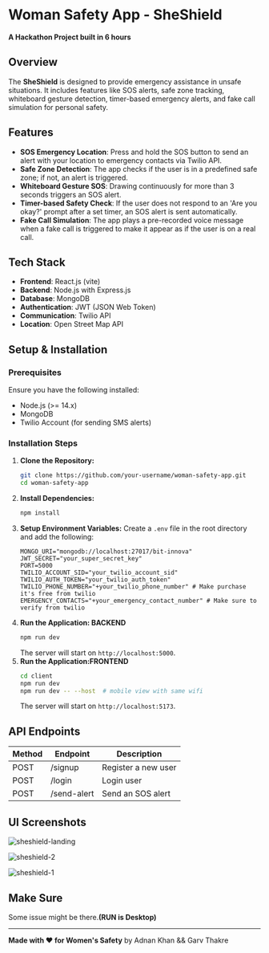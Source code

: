 # Woman Safety App - SheShield
**A Hackathon Project built in 6 hours**
## Overview
The **SheShield** is designed to provide emergency assistance in unsafe situations. It includes features like SOS alerts, safe zone tracking, whiteboard gesture detection, timer-based emergency alerts, and fake call simulation for personal safety.

## Features
- **SOS Emergency Location**: Press and hold the SOS button to send an alert with your location to emergency contacts via Twilio API.
- **Safe Zone Detection**: The app checks if the user is in a predefined safe zone; if not, an alert is triggered.
- **Whiteboard Gesture SOS**: Drawing continuously for more than 3 seconds triggers an SOS alert.
- **Timer-based Safety Check**: If the user does not respond to an 'Are you okay?' prompt after a set timer, an SOS alert is sent automatically.
- **Fake Call Simulation**: The app plays a pre-recorded voice message when a fake call is triggered to make it appear as if the user is on a real call.

## Tech Stack
- **Frontend**: React.js (vite)
- **Backend**: Node.js with Express.js
- **Database**: MongoDB
- **Authentication**: JWT (JSON Web Token)
- **Communication**: Twilio API
- **Location**: Open Street Map API

## Setup & Installation

### Prerequisites
Ensure you have the following installed:
- Node.js (>= 14.x)
- MongoDB
- Twilio Account (for sending SMS alerts)

### Installation Steps
1. **Clone the Repository:**
   ```sh
   git clone https://github.com/your-username/woman-safety-app.git
   cd woman-safety-app
   ```
2. **Install Dependencies:**
   ```sh
   npm install
   ```
3. **Setup Environment Variables:**
   Create a `.env` file in the root directory and add the following:
   ```env
   MONGO_URI="mongodb://localhost:27017/bit-innova"
   JWT_SECRET="your_super_secret_key"
   PORT=5000
   TWILIO_ACCOUNT_SID="your_twilio_account_sid"
   TWILIO_AUTH_TOKEN="your_twilio_auth_token"
   TWILIO_PHONE_NUMBER="+your_twilio_phone_number" # Make purchase it's free from twilio
   EMERGENCY_CONTACTS="+your_emergency_contact_number" # Make sure to verify from twilio
   ```
4. **Run the Application: BACKEND**
   ```sh
   npm run dev
   ```
   The server will start on `http://localhost:5000`.
4. **Run the Application:FRONTEND**
   ```sh
   cd client
   npm run dev
   npm run dev -- --host  # mobile view with same wifi
   ```
   The server will start on `http://localhost:5173`.

## API Endpoints
| Method | Endpoint | Description |
|--------|---------|-------------|
| POST   | /signup | Register a new user |
| POST   | /login | Login user |
| POST   | /send-alert | Send an SOS alert |

## UI Screenshots

![sheshield-landing](https://github.com/user-attachments/assets/bf4ef909-1ccb-470a-b03e-61eff6b6d923)

![sheshield-2](https://github.com/user-attachments/assets/630916f2-89e0-4631-af3b-133d44a7ca59)

![sheshield-1](https://github.com/user-attachments/assets/ba0b85ac-33d8-4981-842b-41c013e3e4fb)


## Make Sure
Some issue might be there.**(RUN is Desktop)**

---

**Made with ❤️ for Women's Safety** by Adnan Khan && Garv Thakre

